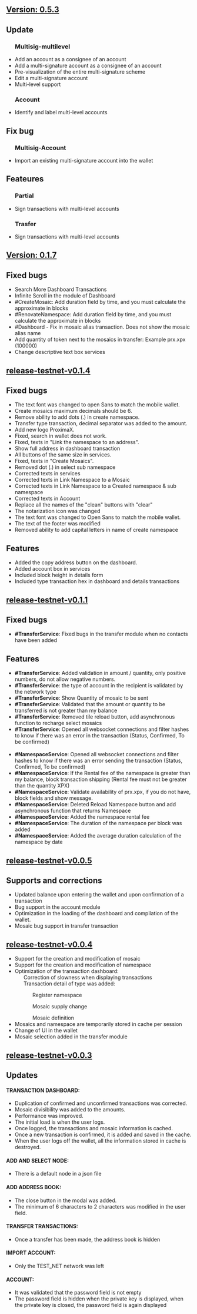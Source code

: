 <!-- RELEASE TESTNET v0.5.3 -->
## [Version: 0.5.3](https://github.com/proximax-storage/xpx-chain-web-wallet/releases/tag/release-v0.5.3)
<h2>Update</h2>
<ul>
<h3>Multisig-multilevel</h3>
 <li>Add an account as a consignee of an account</li>
<li>Add a multi-signature account as a consignee of an account</li>
<li>Pre-visualization of the entire multi-signature scheme</li>
<li>Edit a multi-signature account</li>
<li>Multi-level support </li>
<h3>Account</h3>
<li>Identify and label multi-level accounts</li>
</ul>

<h2>Fix bug</h2>
<ul>
<h3>Multisig-Account</h3>
  <li>Import an existing multi-signature account into the wallet</li>
</ul>

<h2>Feateures</h2>
<ul>
<h3>Partial</h3>
  <li>Sign transactions with multi-level accounts</li>
<h3>Trasfer</h3>
  <li>Sign transactions with multi-level accounts</li>
</ul>

<!-- RELEASE TESTNET v0.1.7 -->
## [Version: 0.1.7](https://github.com/proximax-storage/xpx-chain-web-wallet/releases/tag/0.1.7)

<h2>Fixed bugs</h2>
<ul>
  <li>Search More Dashboard Transactions</li>
  <li>Infinite Scroll in the module of Dashboard</li>
  <li>#CreateMosaic: Add duration field by time, and you must calculate the approximate in blocks</li>
 <li>#RenovateNamespace: Add duration field by time, and you must calculate the approximate in blocks</li>
<li>#Dashboard - Fix in mosaic alias transaction. Does not show the mosaic alias name</li>
<li>Add quantity of token next to the mosaics in transfer: Example prx.xpx (100000)</li>
<li>Change descriptive text box services</li>
</ul>


<!-- RELEASE TESTNET v0.1.4 -->
## [release-testnet-v0.1.4](https://github.com/proximax-storage/xpx-chain-web-wallet/releases/tag/release-testnet-v0.1.4)

<h2>Fixed bugs</h2>
<ul>
  <li>
The text font was changed to open Sans to match the mobile wallet.
  </li>
  <li>
      Create mosaics maximum decimals should be 6.
  </li>
  <li>Remove ability to add dots (.) in create namespace.</li>
  <li>Transfer type transaction, decimal separator was added to the amount.</li>
  <li>Add new logo ProximaX.</li>
  <li>Fixed, search in wallet does not work.</li>
  <li>Fixed, texts in "Link the namespace to an address".</li>
  <li>Show full address in dashboard transaction</li>
  <li>All buttons of the same size in services.</li>
  <li>Fixed, texts in "Create Mosaics".</li>
  <li>Removed dot (.) in select sub namespace</li>
  <li>Corrected texts in services</li>
  <li>Corrected texts in Link Namespace to a Mosaic</li>
  <li>Corrected texts in Link Namespace to a Created namespace & sub namespace</li>
  <li>Corrected texts in Account</li>
  <li>Replace all the names of the "clean" buttons with "clear"</li>
  <li>The notarization icon was changed</li>
  <li>The text font was changed to Open Sans to match the mobile wallet.</li>
  <li>The text of the footer was modified</li>
  <li>Removed ability to add capital letters in name of create namespace</li>
</ul>

<h2>Features</h2>
<ul>
  <li>Added the copy address button on the dashboard.</li>
  <li>Added account box in services</li>
  <li>Included block height in details form</li>
  <li>Included type transaction hex in dashboard and details transactions</li>
</ul>

<!-- RELEASE TESTNET v0.1.1 -->
## [release-testnet-v0.1.1](https://github.com/proximax-storage/xpx-chain-web-wallet/releases/tag/release-testnet-v0.1.1)

<h2>Fixed bugs</h2>
<ul>
  <li> <b>#TransferService</b>: Fixed bugs in the transfer module when no contacts have been added</li>
</ul>

<h2>Features</h2>
<ul>
  <li> <b>#TransferService</b>: Added validation in amount / quantity, only positive numbers, do not allow negative numbers.</li>
  <li> <b>#TransferService</b>: the type of account in the recipient is validated by the network type</li>
  <li> <b>#TransferService</b>: Show Quantity of mosaic to be sent</li>
  <li> <b>#TransferService</b>: Validated that the amount or quantity to be transferred is not greater than my balance </li>
  <li> <b>#TransferService</b>: Removed tile reload button, add asynchronous function to recharge select mosaics</li>
  <li> <b>#TransferService</b>: Opened all websocket connections and filter hashes to know if there was an error in the transaction (Status, Confirmed, To be confirmed)</li> <br>
  <li> <b>#NamespaceService</b>: Opened all websocket connections and filter hashes to know if there was an error sending the transaction (Status, Confirmed, To be confirmed)</li>
  <li> <b>#NamespaceService</b>: If the Rental fee of the namespace is greater than my balance, block transaction shipping (Rental fee must not be greater than the quantity XPX)</li>
  <li> <b>#NamespaceService</b>: Validate availability of prx.xpx, if you do not have, block fields and show message.</li>
  <li> <b>#NamespaceService</b>: Deleted Reload Namespace button and add asynchronous function that returns Namespace </li>
  <li> <b>#NamespaceService</b>: Added the namespace rental fee</li>
  <li> <b>#NamespaceService</b>: The duration of the namespace per block was added </li>
  <li> <b>#NamespaceService</b>: Added the average duration calculation of the namespace by date </li>
</ul>

<!-- RELEASE TESTNET v0.0.5 -->
## [release-testnet-v0.0.5](https://github.com/proximax-storage/xpx-chain-web-wallet/releases/tag/release-testnet-v0.0.5)

<h2>Supports and corrections</h2>

<ul>
  <li>
    Updated balance upon entering the wallet and upon confirmation of a transaction
  </li>
  <li>
    Bug support in the account module
  </li>
  <li>
    Optimization in the loading of the dashboard and compilation of the wallet.
  </li>
  <li>
    Mosaic bug support in transfer transaction
  </li>
</ul>

<!-- RELEASE TESTNET v0.0.4 -->
## [release-testnet-v0.0.4](https://github.com/proximax-storage/xpx-chain-web-wallet/releases/tag/release-testnet-v0.0.4)

<ul>
  <li>
      Support for the creation and modification of mosaic
  </li>
  <li>
      Support for the creation and modification of namespace
  </li>
  <li>
      Optimization of the transaction dashboard:
      <ol>
          Correction of slowness when displaying transactions
      </ol>
      <ol>
          Transaction detail of type was added:
          <ol>
              Register namespace
          </ol>
          <ol>
              Mosaic supply change
          </ol>
          <ol>
              Mosaic definition
          </ol>
      </ol>
  </li>
  <li>
      Mosaics and namespace are temporarily stored in cache per session
  </li>
  <li>
      Change of UI in the wallet
  </li>
  <li>
      Mosaic selection added in the transfer module
  </li>
</ul>



<!-- RELEASE TESTNET v0.0.3 -->
## [release-testnet-v0.0.3](https://github.com/proximax-storage/xpx-chain-web-wallet/releases/tag/release-testnet-v0.0.3)

<h2>Updates</h2>

<h4>TRANSACTION DASHBOARD:</h4>
<ul>
  <li>
    Duplication of confirmed and unconfirmed transactions was corrected.
  </li>
  <li>
    Mosaic divisibility was added to the amounts.
  </li>
  <li>
    Performance was improved.
  </li>
  <li>
    The initial load is when the user logs.
  </li>
  <li>
    Once logged, the transactions and mosaic information is cached.
  </li>
  <li>
    Once a new transaction is confirmed, it is added and saved in the cache.
  </li>
  <li>
    When the user logs off the wallet, all the information stored in cache is destroyed.
  </li>
</ul>

<h4>ADD AND SELECT NODE:</h4>

<ul>
  <li>
    There is a default node in a json file
  </li>
</ul>

<h4>ADD ADDRESS BOOK:</h4>

<ul>
  <li>The close button in the modal was added.</li>
  <li>
    The minimum of 6 characters to 2 characters was modified in the user field.
  </li>
</ul>



<h4>TRANSFER TRANSACTIONS:</h4>

<ul>
  <li>
    Once a transfer has been made, the address book is hidden

  </li>
</ul>


<h4>IMPORT ACCOUNT:</h4>

<ul>
  <li>
    Only the TEST_NET network was left
  </li>
</ul>
<h4>ACCOUNT:</h4>

<ul>
  <li>
    It was validated that the password field is not empty
  </li>
  <li>
    The password field is hidden when the private key is displayed, when the private key is closed, the password field
    is
    again displayed
  </li>
</ul>

